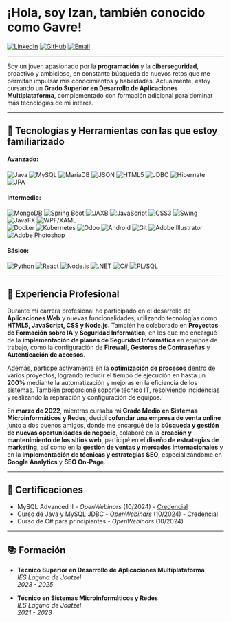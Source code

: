 # ¡Hola, soy Izan, también conocido como Gavre!
[![LinkedIn](https://img.shields.io/badge/LinkedIn-0077B5?style=flat&logo=linkedin&logoColor=white&labelColor=0077B5)](https://www.linkedin.com/in/gdfizan/)
[![GitHub](https://img.shields.io/badge/GitHub-100000?style=flat&logo=github&logoColor=white&labelColor=100000)](https://github.com/g4vr3)
[![Email](https://img.shields.io/badge/Email-D14836?style=flat&logo=gmail&logoColor=white&labelColor=D14836)](mailto:gdfizan@gmail.com)

---

Soy un joven apasionado por la **programación** y la **ciberseguridad**, proactivo y ambicioso, en constante búsqueda de nuevos retos que me permitan impulsar mis conocimientos y habilidades. Actualmente, estoy cursando un **Grado Superior en Desarrollo de Aplicaciones Multiplataforma**, complementado con formación adicional para dominar más tecnologías de mi interés.

---

## 🚀 Tecnologías y Herramientas con las que estoy familiarizado

#### Avanzado:
![Java](https://img.shields.io/badge/java-%23ED8B00.svg?style=flat&logo=openjdk&logoColor=white)
![MySQL](https://img.shields.io/badge/MySQL-005C84?style=flat&logo=mysql&logoColor=white)
![MariaDB](https://img.shields.io/badge/MariaDB-003545?style=flat&logo=mariadb&logoColor=white)
![JSON](https://img.shields.io/badge/JSON-00000F?style=flat&logo=json&logoColor=white)
![HTML5](https://img.shields.io/badge/HTML5-E34F26?style=flat&logo=html5&logoColor=white)
![JDBC](https://img.shields.io/badge/JDBC-007396?style=flat&logo=java&logoColor=white)
![Hibernate](https://img.shields.io/badge/Hibernate-59666C?style=flat&logo=hibernate&logoColor=white)
![JPA](https://img.shields.io/badge/JPA-59666C?style=flat&logo=hibernate&logoColor=white)

#### Intermedio:
![MongoDB](https://img.shields.io/badge/MongoDB-47A248?style=flat&logo=mongodb&logoColor=white)
![Spring Boot](https://img.shields.io/badge/Spring_Boot-6DB33F?style=flat&logo=spring-boot&logoColor=white)
![JAXB](https://img.shields.io/badge/JAXB-FF7800?style=flat&logo=oracle&logoColor=white)
![JavaScript](https://img.shields.io/badge/JavaScript-323330?style=flat&logo=javascript&logoColor=F7DF1E)
![CSS3](https://img.shields.io/badge/CSS3-1572B6?style=flat&logo=css3&logoColor=white)
![Swing](https://img.shields.io/badge/Swing-007396?style=flat&logo=java&logoColor=white)
![JavaFX](https://img.shields.io/badge/JavaFX-007396?style=flat&logo=java&logoColor=white)
![WPF/XAML](https://img.shields.io/badge/WPF-512BD4?style=flat&logo=.net&logoColor=white)
<br>
![Docker](https://img.shields.io/badge/Docker-2496ED?style=flat&logo=docker&logoColor=white)
![Kubernetes](https://img.shields.io/badge/Kubernetes-326CE5?style=flat&logo=kubernetes&logoColor=white)
![Odoo](https://img.shields.io/badge/Odoo-512BD4?style=flat&logo=odoo&logoColor=white)
![Android](https://img.shields.io/badge/Android-3DDC84?style=flat&logo=android&logoColor=white)
![Git](https://img.shields.io/badge/Git-F05032?style=flat&logo=git&logoColor=white)
![Adobe Illustrator](https://img.shields.io/badge/Illustrator-FF9A00?style=flat&logo=adobe-illustrator&logoColor=white)
![Adobe Photoshop](https://img.shields.io/badge/Photoshop-31A8FF?style=flat&logo=adobe-photoshop&logoColor=white)

#### Básico:
![Python](https://img.shields.io/badge/Python-3776AB?style=flat&logo=python&logoColor=white)
![React](https://img.shields.io/badge/React-20232A?style=flat&logo=react&logoColor=61DAFB)
![Node.js](https://img.shields.io/badge/Node.js-339933?style=flat&logo=nodedotjs&logoColor=white)
![.NET](https://img.shields.io/badge/.NET-512BD4?style=flat&logo=dotnet&logoColor=white)
![C#](https://img.shields.io/badge/C%23-68217A?style=flat&logo=c-sharp&logoColor=white)
![PL/SQL](https://img.shields.io/badge/Oracle-F80000?style=flat&logo=Oracle&logoColor=white)

---

## 💼 Experiencia Profesional

Durante mi carrera profesional he participado en el desarrollo de **Aplicaciones Web** y nuevas funcionalidades, utilizando tecnologías como **HTML5, JavaScript, CSS y Node.js**. También he colaborado en **Proyectos de Formación sobre IA** y **Seguridad Informática**, en los que me encargué de la **implementación de planes de Seguridad Informática** en equipos de trabajo, como la configuración de **Firewall**, **Gestores de Contraseñas** y **Autenticación de accesos**.

Además, particpé activamente en la **optimización de procesos** dentro de varios proyectos, logrando reducir el tiempo de ejecución en hasta un **200%** mediante la automatización y mejoras en la eficiencia de los sistemas. También proporcioné soporte técnico IT, resolviendo incidencias y realizando la reparación y configuración de equipos.

En **marzo de 2022**, mientras cursaba mi **Grado Medio en Sistemas Microinformáticos y Redes**, decidí **cofundar una empresa de venta online** junto a dos buenos amigos, donde me encargué de la **búsqueda y gestión de nuevas oportunidades de negocio**, colaboré en la **creación y mantenimiento de los sitios web**, participé en el **diseño de estrategias de marketing**, así como en la **gestión de ventas y mercados internacionales** y en la **implementación de técnicas y estrategias SEO**, especializándome en **Google Analytics** y **SEO On-Page**.

---

## 📜 Certificaciones 

- MySQL Advanced II - _OpenWebinars_ (10/2024) - [Credencial](https://openwebinars.net/cert/Ctww)
- Curso de Java y MySQL JDBC - _OpenWebinars_ (10/2024) - [Credencial](https://openwebinars.net/cert/1K1h)
- Curso de C# para principiantes - _OpenWebinars_ (10/2024)

---

## 📚 Formación

- **Técnico Superior en Desarrollo de Aplicaciones Multiplataforma**  
  _IES Laguna de Joatzel_  
  _2023 - 2025_

- **Técnico en Sistemas Microinformáticos y Redes**  
  _IES Laguna de Joatzel_  
  _2021 - 2023_










